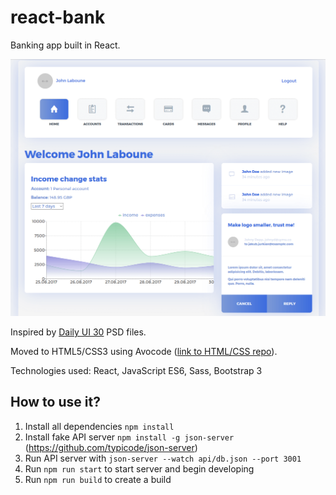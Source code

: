 # react-bank

Banking app built in React.

![react-bank screenshot](screenshot.png?raw=true)

Inspired by [Daily UI 30](https://symu.co/freebies/ui-kits-9/daily-ui-30-elements/) PSD files.

Moved to HTML5/CSS3 using Avocode ([link to HTML/CSS repo](https://github.com/jurkian/daily-ui-30-html)).

Technologies used: React, JavaScript ES6, Sass, Bootstrap 3

## How to use it?

1. Install all dependencies `npm install`
2. Install fake API server `npm install -g json-server` (https://github.com/typicode/json-server)
3. Run API server with `json-server --watch api/db.json --port 3001`
4. Run `npm run start` to start server and begin developing
5. Run `npm run build` to create a build
